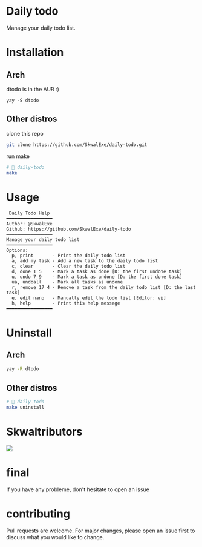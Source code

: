 # Daily todo
Manage your daily todo list.
# Installation
## Arch
dtodo is in the AUR :)
```
yay -S dtodo
```
## Other distros
clone this repo
```bash
git clone https://github.com/SkwalExe/daily-todo.git
```
run make
```bash
# 📂 daily-todo
make
```
# Usage
```
 Daily Todo Help 
━━━━━━━━━━━━━━━━━
Author: @SkwalExe
Github: https://github.com/SkwalExe/daily-todo
━━━━━━━━━━━━━━━━━
Manage your daily todo list
━━━━━━━━━━━━━━━━━
Options:
  p, print       - Print the daily todo list
  a, add my task - Add a new task to the daily todo list
  c, clear       - Clear the daily todo list
  d, done 1 5    - Mark a task as done [D: the first undone task]
  u, undo 7 9    - Mark a task as undone [D: the first done task]
  ua, undoall    - Mark all tasks as undone
  r, remove 17 4 - Remove a task from the daily todo list [D: the last task]
  e, edit nano   - Manually edit the todo list [Editor: vi]
  h, help        - Print this help message
━━━━━━━━━━━━━━━━━

```
# Uninstall
## Arch
```bash
yay -R dtodo
```

## Other distros
```bash
# 📂 daily-todo
make uninstall
```
# Skwaltributors
<a href="https://github.com/SkwalExe/dtodo/graphs/contributors">
  <img src="https://contrib.rocks/image?repo=SkwalExe/dtodo" />
</a>

# final
If you have any probleme, don't hesitate to open an issue
# contributing
Pull requests are welcome. For major changes, please open an issue first to discuss what you would like to change.